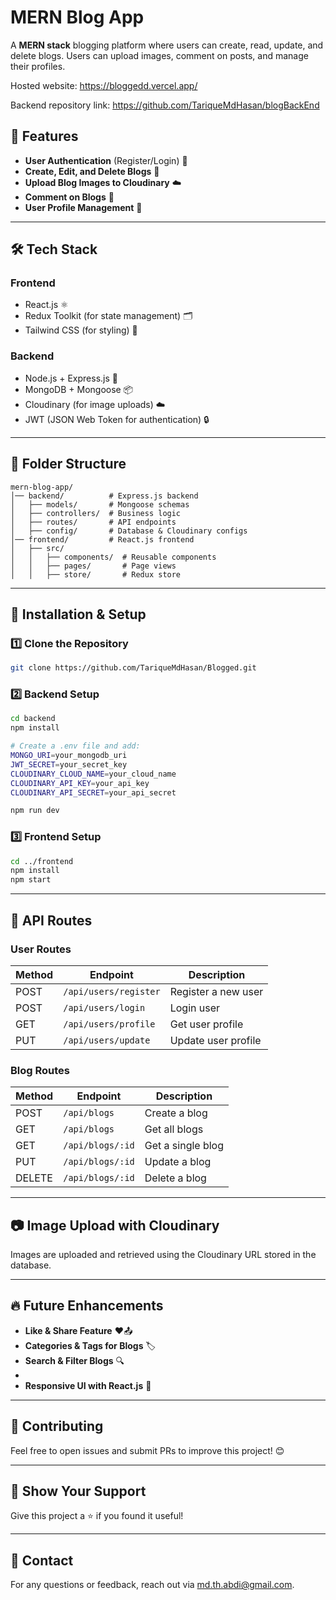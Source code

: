 # MERN Blog App

A **MERN stack** blogging platform where users can create, read, update, and delete blogs. Users can upload images, comment on posts, and manage their profiles.

Hosted website: https://bloggedd.vercel.app/

Backend repository link: https://github.com/TariqueMdHasan/blogBackEnd

## 🚀 Features

- **User Authentication** (Register/Login) 🔑
- **Create, Edit, and Delete Blogs** 📝
- **Upload Blog Images to Cloudinary** ☁️
- **Comment on Blogs** 💬
- **User Profile Management** 👤

---

## 🛠 Tech Stack

### Frontend
- React.js ⚛️
- Redux Toolkit (for state management) 🗂
- Tailwind CSS (for styling) 🎨

### Backend
- Node.js + Express.js 🚀
- MongoDB + Mongoose 📦
- Cloudinary (for image uploads) ☁️
- JWT (JSON Web Token for authentication) 🔒

---

## 📂 Folder Structure
```
mern-blog-app/
│── backend/          # Express.js backend
│   ├── models/       # Mongoose schemas
│   ├── controllers/  # Business logic
│   ├── routes/       # API endpoints
│   ├── config/       # Database & Cloudinary configs
│── frontend/         # React.js frontend
│   ├── src/
│   │   ├── components/  # Reusable components
│   │   ├── pages/       # Page views
│   │   ├── store/       # Redux store
```

---

## 🚀 Installation & Setup

### 1️⃣ Clone the Repository
```bash
git clone https://github.com/TariqueMdHasan/Blogged.git
```

### 2️⃣ Backend Setup
```bash
cd backend
npm install

# Create a .env file and add:
MONGO_URI=your_mongodb_uri
JWT_SECRET=your_secret_key
CLOUDINARY_CLOUD_NAME=your_cloud_name
CLOUDINARY_API_KEY=your_api_key
CLOUDINARY_API_SECRET=your_api_secret

npm run dev
```

### 3️⃣ Frontend Setup
```bash
cd ../frontend
npm install
npm start
```

---

## 📌 API Routes

### User Routes
| Method | Endpoint       | Description        |
|--------|--------------|-------------------|
| POST   | `/api/users/register` | Register a new user |
| POST   | `/api/users/login` | Login user |
| GET    | `/api/users/profile` | Get user profile |
| PUT    | `/api/users/update` | Update user profile |

### Blog Routes
| Method | Endpoint       | Description        |
|--------|--------------|-------------------|
| POST   | `/api/blogs` | Create a blog |
| GET    | `/api/blogs` | Get all blogs |
| GET    | `/api/blogs/:id` | Get a single blog |
| PUT    | `/api/blogs/:id` | Update a blog |
| DELETE | `/api/blogs/:id` | Delete a blog |

---

## 📷 Image Upload with Cloudinary

Images are uploaded and retrieved using the Cloudinary URL stored in the database.

---

## 🔥 Future Enhancements
- **Like & Share Feature** ❤️📤
- **Categories & Tags for Blogs** 🏷️
- **Search & Filter Blogs** 🔍
- 
- **Responsive UI with React.js** 🎨

---

## 🤝 Contributing
Feel free to open issues and submit PRs to improve this project! 😊

---

## 🌟 Show Your Support
Give this project a ⭐ if you found it useful!

---

## 📨 Contact
For any questions or feedback, reach out via md.th.abdi@gmail.com.

